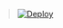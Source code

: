 
> [![Deploy](https://www.herokucdn.com/deploy/button.png)](https://dashboard.heroku.com/new?template=https://github.com/feizhaojun/ladder-demo)
